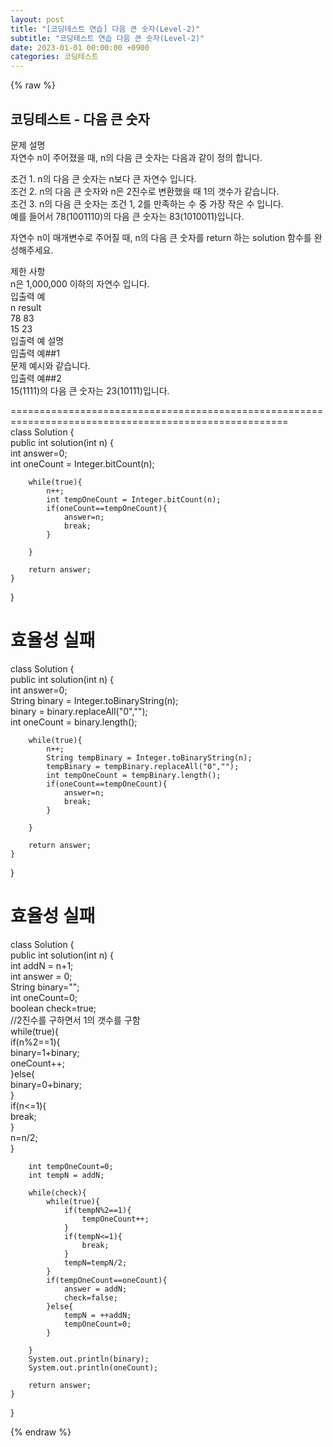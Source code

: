 ```yaml
---
layout: post
title: "[코딩테스트 연습] 다음 큰 숫자(Level-2)"
subtitle: "코딩테스트 연습 다음 큰 숫자(Level-2)"
date: 2023-01-01 00:00:00 +0900
categories: 코딩테스트
---
```

{% raw %}
## 코딩테스트 - 다음 큰 숫자  
문제 설명  
자연수 n이 주어졌을 때, n의 다음 큰 숫자는 다음과 같이 정의 합니다.  
  
조건 1. n의 다음 큰 숫자는 n보다 큰 자연수 입니다.  
조건 2. n의 다음 큰 숫자와 n은 2진수로 변환했을 때 1의 갯수가 같습니다.  
조건 3. n의 다음 큰 숫자는 조건 1, 2를 만족하는 수 중 가장 작은 수 입니다.  
예를 들어서 78(1001110)의 다음 큰 숫자는 83(1010011)입니다.  
  
자연수 n이 매개변수로 주어질 때, n의 다음 큰 숫자를 return 하는 solution 함수를 완성해주세요.  
  
제한 사항  
n은 1,000,000 이하의 자연수 입니다.  
입출력 예  
n	result  
78	83  
15	23  
입출력 예 설명  
입출력 예##1  
문제 예시와 같습니다.  
입출력 예##2  
15(1111)의 다음 큰 숫자는 23(10111)입니다.  
  
======================================================================================================  
class Solution {  
    public int solution(int n) {  
        int answer=0;  
        int oneCount = Integer.bitCount(n);  
  
        while(true){  
            n++;  
            int tempOneCount = Integer.bitCount(n);  
            if(oneCount==tempOneCount){  
                answer=n;  
                break;  
            }  
  
        }  
  
        return answer;  
    }  
}  
  
효율성 실패  
======================================================================================================  
class Solution {  
    public int solution(int n) {  
        int answer=0;  
        String binary = Integer.toBinaryString(n);  
        binary = binary.replaceAll("0","");  
        int oneCount = binary.length();  
  
        while(true){  
            n++;  
            String tempBinary = Integer.toBinaryString(n);  
            tempBinary = tempBinary.replaceAll("0","");  
            int tempOneCount = tempBinary.length();  
            if(oneCount==tempOneCount){  
                answer=n;  
                break;  
            }  
  
        }  
  
        return answer;  
    }  
}  
  
효율성 실패  
======================================================================================================  
class Solution {  
    public int solution(int n) {  
        int addN = n+1;  
        int answer = 0;  
        String binary="";  
        int oneCount=0;  
        boolean check=true;  
        //2진수를 구하면서 1의 갯수를 구함  
        while(true){  
            if(n%2==1){  
                binary=1+binary;  
                oneCount++;  
            }else{  
                binary=0+binary;  
            }  
            if(n<=1){  
                break;  
            }  
            n=n/2;  
        }  
  
        int tempOneCount=0;  
        int tempN = addN;  
  
        while(check){  
            while(true){  
                if(tempN%2==1){  
                    tempOneCount++;  
                }  
                if(tempN<=1){  
                    break;  
                }  
                tempN=tempN/2;  
            }  
            if(tempOneCount==oneCount){  
                answer = addN;  
                check=false;  
            }else{  
                tempN = ++addN;  
                tempOneCount=0;  
            }  
  
        }  
        System.out.println(binary);  
        System.out.println(oneCount);  
  
        return answer;  
    }  
}  

{% endraw %}
